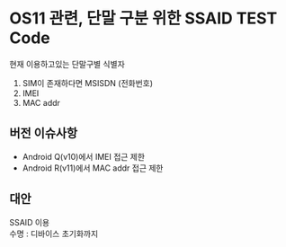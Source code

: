 # OS11 관련, 단말 구분 위한 SSAID TEST Code


현재 이용하고있는 단말구별 식별자
1. SIM이 존재하다면 MSISDN (전화번호)                       
2. IMEI                                                    
3. MAC addr                                                 


## 버전 이슈사항
- Android Q(v10)에서 IMEI 접근 제한
- Android R(v11)에서 MAC addr 접근 제한


## 대안
SSAID 이용   
수명 : 디바이스 초기화까지
